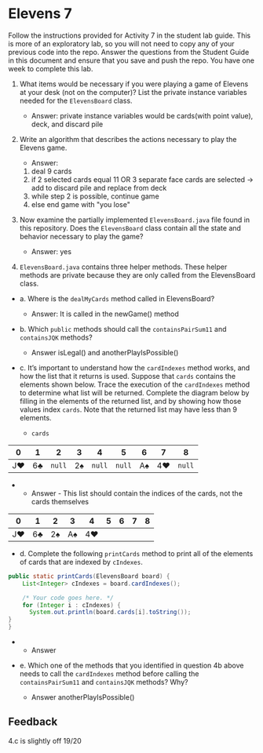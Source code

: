 # Elevens 7

Follow the instructions provided for Activity 7 in the student lab guide. This is more of an exploratory lab, so you will not need to copy any of your previous code into the repo. Answer the questions from the Student Guide in this document and ensure that you save and push the repo. You have one week to complete this lab.

1. What items would be necessary if you were playing a game of Elevens at your desk (not on the computer)? List the private instance variables needed for the `ElevensBoard` class.

    * Answer: private instance variables would be cards(with point value), deck, and discard pile

2. Write an algorithm that describes the actions necessary to play the Elevens game.

    * Answer:
    1) deal 9 cards
    2) if 2 selected cards equal 11 OR 3 separate face cards are selected -> add to discard pile and replace from deck
    3) while step 2 is possible, continue game
    4) else end game with "you lose"

3. Now examine the partially implemented `ElevensBoard.java` file found in this repository. Does the `ElevensBoard` class contain all the state and behavior necessary to play the game?

    * Answer:
    yes

4. `ElevensBoard.java` contains three helper methods. These helper methods are private because they are only called from the ElevensBoard class.

  * a. Where is the `dealMyCards` method called in ElevensBoard?

      * Answer:
      It is called in the newGame() method

  * b. Which `public` methods should call the `containsPairSum11` and `containsJQK` methods?

      * Answer
      isLegal() and anotherPlayIsPossible()

  * c. It’s important to understand how the `cardIndexes` method works, and how the list that it returns is used. Suppose that `cards` contains the elements shown below. Trace the execution of the `cardIndexes` method to determine what list will be returned. Complete the diagram below by filling in the elements of the returned list, and by showing how those values index `cards`. Note that the returned list may have less than 9 elements.

    * `cards`

| 0  | 1  |  2   | 3  |  4   |  5   | 6  | 7  |  8   |
|:--:|:--:|:----:|:--:|:----:|:----:|:--:|:--:|:----:|
| J♥ | 6♣ |`null`| 2♠ |`null`|`null`| A♠ | 4♥ |`null`|

   *  * Answer - This list should contain the indices of the cards, not the cards themselves

| 0  | 1  | 2  | 3  | 4  | 5  | 6  | 7  | 8  |
|:--:|:--:|:--:|:--:|:--:|:--:|:--:|:--:|:--:|
| J♥ | 6♣ | 2♠ | A♠ | 4♥ |    |    |    |    |

  * d. Complete the following `printCards` method to print all of the elements of cards that are indexed by `cIndexes`.
```java
public static printCards(ElevensBoard board) {
    List<Integer> cIndexes = board.cardIndexes();

    /* Your code goes here. */
    for (Integer i : cIndexes) {
      System.out.println(board.cards[i].toString());
}
}
```

  *  * Answer

  * e. Which one of the methods that you identified in question 4b above needs to call the `cardIndexes` method before calling the `containsPairSum11` and `containsJQK` methods? Why?

      * Answer
      anotherPlayIsPossible()

## Feedback
4.c is slightly off
19/20
